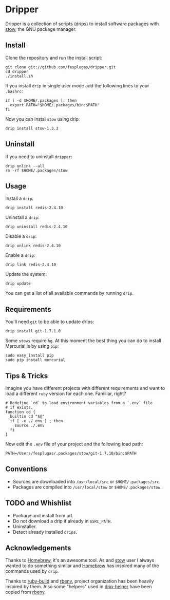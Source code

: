 Dripper
=======

Dripper is a collection of scripts (drips) to install software packages
with [stow], the GNU package manager.


Install
-------

Clone the repository and run the install script:

    git clone git://github.com/fesplugas/dripper.git
    cd dripper
    ./install.sh

If you install `drip` in single user mode add the following lines to
your `.bashrc`:

    if [ -d $HOME/.packages ]; then
      export PATH="$HOME/.packages/bin:$PATH"
    fi

Now you can instal `stow` using drip:

    drip install stow-1.3.3


Uninstall
---------

If you need to uninstall `dripper`:

    drip unlink --all
    rm -rf $HOME/.packages/stow


Usage
-----

Install a `drip`:

    drip install redis-2.4.10

Uninstall a `drip`:

    drip uninstall redis-2.4.10

Disable a `drip`:

    drip unlink redis-2.4.10

Enable a `drip`:

    drip link redis-2.4.10

Update the system:

    drip update

You can get a list of all available commands by running `drip`.


Requirements
------------

You'll need `git` to be able to update drips:

    drip install git-1.7.1.0

Some `stows` require `hg`. At this moment the best thing you can do
to install Mercurial is by using `pip`:

    sudo easy_install pip
    sudo pip install mercurial


Tips & Tricks
-------------

Imagine you have different projects with different requirements and
want to load a different `ruby` version for each one. Familiar, right?

    # Redefine `cd` to load environment variables from a `.env` file
    # if exists.
    function cd {
      builtin cd "$@"
      if [ -e ./.env ] ; then
        source ./.env
      fi
    }

Now edit the `.env` file of your project and the following load path:

    PATH=/Users/fesplugas/.packages/stow/git-1.7.10/bin:$PATH


Conventions
-----------

- Sources are downloaded into `/usr/local/src` or `$HOME/.packages/src`.
- Packages are compiled into `/usr/local/stow` or `$HOME/.packages/stow`.


TODO and Whishlist
------------------

- Package and install from url.
- Do not download a drip if already in `$SRC_PATH`.
- Uninstaller.
- Detect already installed `drips`.


Acknowledgements
----------------

Thanks to [Homebrew], it's an awesome tool. As and [stow] user I
always wanted to do something similar and [Homebrew] has inspired
many of the commands used by `drip`.

Thanks to [ruby-build] and [rbenv], project organization has been
heavily inspired by them. Also some "helpers" used in [drip-helper]
have been copied from [rbenv].


[stow]: http://www.gnu.org/s/stow/
[ubuntu]: http://www.ubuntu.com/
[redhat]: http://www.redhat.com/
[Homebrew]: https://github.com/mxcl/homebrew
[ruby-build]: https://github.com/sstephenson/ruby-build
[rbenv]: https://github.com/sstephenson/rbenv
[drip-helper]: https://github.com/fesplugas/dripper/blob/master/libexec/drip-helper
